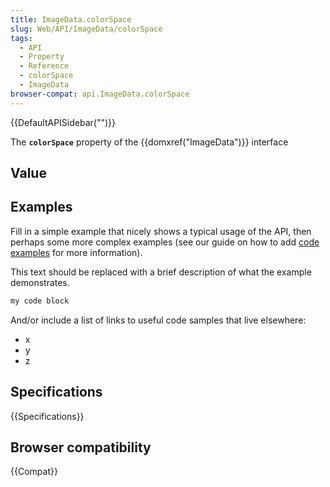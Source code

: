 ```yaml
---
title: ImageData.colorSpace
slug: Web/API/ImageData/colorSpace
tags:
  - API
  - Property
  - Reference
  - colorSpace
  - ImageData
browser-compat: api.ImageData.colorSpace
---
```

{{DefaultAPISidebar("")}}

The **`colorSpace`** property of the {{domxref("ImageData")}} interface 

## Value



## Examples

Fill in a simple example that nicely shows a typical usage of the API, then perhaps some more complex examples (see our guide on how to add [code examples](/en-US/docs/MDN/Contribute/Structures/Code_examples) for more information).

This text should be replaced with a brief description of what the example demonstrates.

```js
my code block
```

And/or include a list of links to useful code samples that live elsewhere:

*   x
*   y
*   z

## Specifications

{{Specifications}}

## Browser compatibility

{{Compat}}


